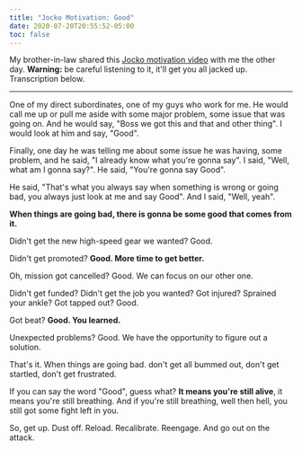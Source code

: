 ```yaml
---
title: "Jocko Motivation: Good"
date: 2020-07-20T20:55:52-05:00
toc: false
---
```


My brother-in-law shared this [Jocko motivation video](https://youtu.be/IdTMDpizis8) with me the other day. **Warning:** be careful listening to it, it'll get you all jacked up. Transcription below.

<!--more-->

---

One of my direct subordinates, one of my guys who work for me. He would call me up or pull me aside with some major problem, some issue that was going on. And he would say, "Boss we got this and that and other thing". I would look at him and say, "Good".

Finally, one day he was telling me about some issue he was having, some problem, and he said, "I already know what you're gonna say". I said, "Well, what am I gonna say?". He said, "You're gonna say Good".

He said, "That's what you always say when something is wrong or going bad, you always just look at me and say Good". And I said, "Well, yeah".

**When things are going bad, there is gonna be some good that comes from it.**

Didn't get the new high-speed gear we wanted? Good.

Didn't get promoted? **Good. More time to get better.**

Oh, mission got cancelled? Good. We can focus on our other one.

Didn't get funded? Didn't get the job you wanted? Got injured? Sprained your ankle? Got tapped out? Good.

Got beat? **Good. You learned.**

Unexpected problems? Good. We have the opportunity to figure out a solution.

That's it. When things are going bad. don't get all bummed out, don't get startled, don't get frustrated.

If you can say the word "Good", guess what? **It means you're still alive**, it means you're still breathing. And if you're still breathing, well then hell, you still got some fight left in you.

So, get up. Dust off. Reload. Recalibrate. Reengage. And go out on the attack.
